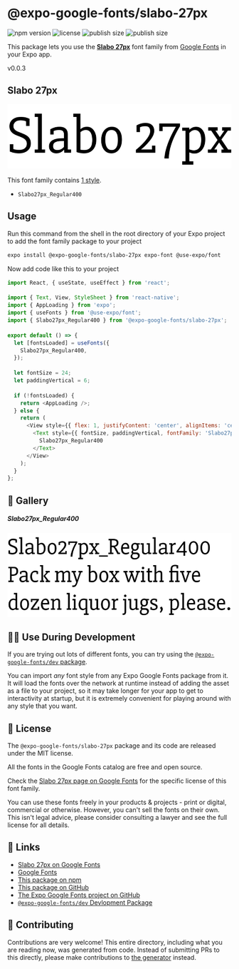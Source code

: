 # @expo-google-fonts/slabo-27px

![npm version](https://flat.badgen.net/npm/v/@expo-google-fonts/slabo-27px)
![license](https://flat.badgen.net/github/license/expo/google-fonts)
![publish size](https://flat.badgen.net/packagephobia/install/@expo-google-fonts/slabo-27px)
![publish size](https://flat.badgen.net/packagephobia/publish/@expo-google-fonts/slabo-27px)

This package lets you use the [**Slabo 27px**](https://fonts.google.com/specimen/Slabo+27px) font family from [Google Fonts](https://fonts.google.com/) in your Expo app.

v0.0.3

## Slabo 27px

![Slabo 27px](./font-family.png)

This font family contains [1 style](#-gallery).

- `Slabo27px_Regular400`

## Usage

Run this command from the shell in the root directory of your Expo project to add the font family package to your project
```sh
expo install @expo-google-fonts/slabo-27px expo-font @use-expo/font
```

Now add code like this to your project
```js
import React, { useState, useEffect } from 'react';

import { Text, View, StyleSheet } from 'react-native';
import { AppLoading } from 'expo';
import { useFonts } from '@use-expo/font';
import { Slabo27px_Regular400 } from '@expo-google-fonts/slabo-27px';

export default () => {
  let [fontsLoaded] = useFonts({
    Slabo27px_Regular400,
  });

  let fontSize = 24;
  let paddingVertical = 6;

  if (!fontsLoaded) {
    return <AppLoading />;
  } else {
    return (
      <View style={{ flex: 1, justifyContent: 'center', alignItems: 'center' }}>
        <Text style={{ fontSize, paddingVertical, fontFamily: 'Slabo27px_Regular400' }}>
          Slabo27px_Regular400
        </Text>
      </View>
    );
  }
};

```

## 🔡 Gallery

##### Slabo27px_Regular400
![Slabo27px_Regular400](./e451771d704b04c776176b6033f4c66aaab3edf2422d0811687a7f9b53c03486.ttf.png)


## 👩‍💻 Use During Development

If you are trying out lots of different fonts, you can try using the [`@expo-google-fonts/dev` package](https://github.com/expo/google-fonts/tree/master/font-packages/dev#readme).

You can import *any* font style from any Expo Google Fonts package from it. It will load the fonts
over the network at runtime instead of adding the asset as a file to your project, so it may take longer
for your app to get to interactivity at startup, but it is extremely convenient
for playing around with any style that you want.

## 📖 License

The `@expo-google-fonts/slabo-27px` package and its code are released under the MIT license.

All the fonts in the Google Fonts catalog are free and open source.

Check the [Slabo 27px page on Google Fonts](https://fonts.google.com/specimen/Slabo+27px) for the specific license of this font family.

You can use these fonts freely in your products & projects - print or digital, commercial or otherwise. However, you can't sell the fonts on their own. This isn't legal advice, please consider consulting a lawyer and see the full license for all details.

## 🔗 Links

- [Slabo 27px on Google Fonts](https://fonts.google.com/specimen/Slabo+27px)
- [Google Fonts](https://fonts.google.com/)
- [This package on npm](https://www.npmjs.com/package/@expo-google-fonts/slabo-27px)
- [This package on GitHub](https://github.com/expo/google-fonts/tree/master/font-packages/slabo-27px)
- [The Expo Google Fonts project on GitHub](https://github.com/expo/google-fonts)
- [`@expo-google-fonts/dev` Devlopment Package](https://github.com/expo/google-fonts/tree/master/font-packages/dev)


## 🤝 Contributing

Contributions are very welcome! This entire directory, including what you are reading now, was generated from code. Instead of submitting PRs to this directly, please make contributions to [the generator](https://github.com/expo/google-fonts/tree/master/packages/generator) instead.
